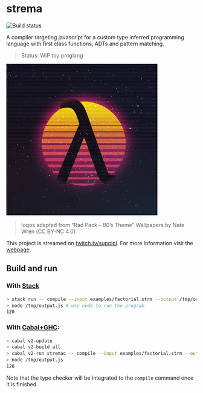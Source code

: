 # strema

![Build status](https://gitlab.com/gilmi/strema/badges/master/pipeline.svg?job=pipeline)

A compiler targeting javascript for a custom type inferred programming language with first class functions, ADTs and pattern matching.

> Status: WIP toy proglang

![Strema logo](logos/lambda2.png)

> logos adapted from “Rad Pack – 80’s Theme” Wallpapers by Nate Wren (CC BY-NC 4.0)

This project is streamed on [twitch.tv/suppipi](https://twitch.tv/suppipi).
For more information visit the [webpage](https://gilmi.gitlab.io/strema).

## Build and run

### With [Stack](https://haskellstack.org)

```sh
> stack run -- compile --input examples/factorial.strm --output /tmp/output.js
> node /tmp/output.js # use node to run the program
120
```

### With [Cabal+GHC](https://www.haskell.org/ghcup):

```sh
> cabal v2-update
> cabal v2-build all
> cabal v2-run stremac -- compile --input examples/factorial.strm --output /tmp/output.js
> node /tmp/output.js
120
```

Note that the type checker will be integrated to the `compile` command once it is finished.
